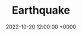 ---
layout: post
title: "Earthquake"
img: Comics/Earthquake/Earthquake_Cover.png
date: 2022-10-20 12:00:00 +0000
description: Description
tag: [Comic]
comic:
    - Comics/Earthquake/Earthquake_Panel1.png
    - Comics/Earthquake/Earthquake_Panel2.png
    - Comics/Earthquake/Earthquake_Panel3.png
    - Comics/Earthquake/Earthquake_Panel4.png
    - Comics/Earthquake/Earthquake_Panel5.png
    - Comics/Earthquake/Earthquake_Panel6.png
---
